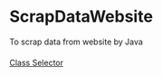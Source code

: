 # ScrapDataWebsite
To scrap data from website by Java

####
[Class Selector](https://jsoup.org/apidocs/org/jsoup/select/Selector.html)<br />

